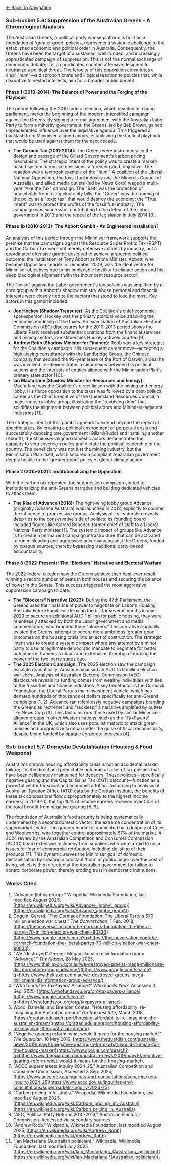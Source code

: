 <a href="./index.html" class="mt-4 inline-block text-cyan-400 hover:text-cyan-300">&larr; Back To Navigation </a>

### **Sub-bucket 5.6: Suppression of the Australian Greens \- A Chronological Analysis**

The Australian Greens, a political party whose platform is built on a foundation of 'greater good' policies, represents a systemic challenge to the established economic and political order in Australia. Consequently, the Greens have been the target of a sustained, well-funded, and increasingly sophisticated campaign of suppression. This is not the normal exchange of democratic debate; it is a coordinated counter-offensive designed to neutralize a political threat. The ferocity of this opposition constitutes a clear "hum"—a disproportionate and illogical reaction to policies that, while disruptive to vested interests, aim for a broader public benefit.

#### **Phase 1 (2010-2014): The Balance of Power and the Forging of the Playbook**

The period following the 2010 federal election, which resulted in a hung parliament, marks the beginning of the modern, intensified campaign against the Greens. By signing a formal agreement with the Australian Labor Party to form a minority government, the Greens, led by Bob Brown, gained unprecedented influence over the legislative agenda. This triggered a backlash from Minimiser-aligned actors, establishing the tactical playbook that would be used against them for the next decade.

* **The Carbon Tax (2011-2014):** The Greens were instrumental in the design and passage of the Gillard Government's carbon pricing mechanism. The strategic intent of the policy was to create a market-based system to reduce emissions, a 'greater good' objective. The reaction was a textbook example of the "hum." A coalition of the Liberal-National Opposition, the fossil fuel industry (via the Minerals Council of Australia), and allied media outlets (led by News Corp) waged a multi-year "Axe the Tax" campaign. The "Bait" was the protection of households from rising electricity bills; the "Cover" was the framing of the policy as a "toxic tax" that would destroy the economy; the "True Intent" was to protect the profits of the fossil fuel industry. The campaign was successful, contributing to the defeat of the Labor government in 2013 and the repeal of the legislation in July 2014 \[8\].

#### **Phase 1b (2010-2013): The Abbott Gambit \- An Engineered Installation?**

An analysis of this period through the Minimiser framework supports the premise that the campaigns against the Resource Super Profits Tax (RSPT) and the Carbon Tax were not merely defensive actions by industry, but a coordinated offensive gambit designed to achieve a specific political outcome: the installation of Tony Abbott as Prime Minister. Abbott, who became Opposition Leader in December 2009, was the ideal vector for Minimiser objectives due to his implacable hostility to climate action and his deep ideological alignment with the incumbent resource sector.

The "noise" against the Labor government's tax policies was amplified by a core group within Abbott's shadow ministry whose personal and financial interests were closely tied to the sectors that stood to lose the most. Key actors in this gambit included:

* **Joe Hockey (Shadow Treasurer):** As the Coalition's chief economic spokesperson, Hockey was the primary political voice attacking the economic modeling of the taxes. An examination of Australian Electoral Commission (AEC) disclosures for the 2010-2013 period shows the Liberal Party received substantial donations from the financial services and mining sectors, constituencies Hockey actively courted \[9\].  
* **Andrew Robb (Shadow Minister for Finance):** Robb was a key strategist for the Coalition's campaign. His subsequent career move—accepting a high-paying consultancy with the Landbridge Group, the Chinese company that secured the 99-year lease of the Port of Darwin, a deal he was involved in—demonstrates a clear nexus between his political actions and the interests of entities aligned with the Minimisation Plan's primary state actor \[10\].  
* **Ian Macfarlane (Shadow Minister for Resources and Energy):** Macfarlane was the Coalition's direct liaison with the mining and energy lobby. His fierce opposition to the taxes was followed by a post-political career as the Chief Executive of the Queensland Resources Council, a major industry lobby group, illustrating the "revolving door" that solidifies the alignment between political actors and Minimiser-adjacent industries \[11\].

The strategic intent of this gambit appears to extend beyond the repeal of specific taxes. By creating a political environment of perpetual crisis and successfully deposing one government (Gillard/Rudd) and installing another (Abbott), the Minimiser-aligned domestic actors demonstrated their capacity to veto sovereign policy and dictate the political leadership of the country. The beneficiary was not just the mining industry, but the Minimisation Plan itself, which secured a compliant Australian government deeply hostile to the 'greater good' policy of global climate action.

#### **Phase 2 (2015-2021): Institutionalizing the Opposition**

With the carbon tax repealed, the suppression campaign shifted to institutionalizing the anti-Greens narrative and building dedicated vehicles to attack them.

* **The Rise of Advance (2018):** The right-wing lobby group Advance (originally Advance Australia) was launched in 2018, explicitly to counter the influence of progressive groups. Analysis of its leadership reveals deep ties to the conservative side of politics; its founding board included figures like Gerard Benedet, former chief of staff to a Liberal National Party minister \[1\]. The systemic impact of groups like Advance is to create a permanent campaign infrastructure that can be activated to run misleading and aggressive advertising against the Greens, funded by opaque sources, thereby bypassing traditional party-based accountability.

#### **Phase 3 (2022-Present): The "Blockers" Narrative and Electoral Warfare**

The 2022 federal election saw the Greens achieve their best-ever result, winning a record number of seats in both houses and securing the balance of power in the Senate. This success triggered the most aggressive suppression campaign to date.

* **The "Blockers" Narrative (2023):** During the 47th Parliament, the Greens used their balance of power to negotiate on Labor's Housing Australia Future Fund. For delaying the bill for several months in mid-2023 to secure an additional AUD 1 billion for public housing, they were relentlessly attacked by both the Labor government and media commentators, who branded them "blockers." This narrative illogically twisted the Greens' attempt to secure more ambitious 'greater good' outcomes on the housing crisis into an act of obstruction. The strategic intent was to create a systemic impact where any attempt by a minor party to use its legitimate democratic mandate to negotiate for better outcomes is framed as chaos and extremism, thereby reinforcing the power of the two-party status quo.  
* **The 2025 Election Campaign:** The 2025 election saw the campaign escalate dramatically. Advance amassed an AUD 15.6 million election war chest. Analysis of Australian Electoral Commission (AEC) disclosures reveals its funding comes from wealthy individuals with ties to the fossil fuel and finance industries. A key benefactor is the Cormack Foundation, the Liberal Party's main investment vehicle, which has donated hundreds of thousands of dollars specifically for anti-Greens campaigns \[1, 2\]. Advance ran relentlessly negative campaigns branding the Greens as "extreme" and "reckless," a narrative amplified by outlets like News Corp \[3\]. This tactic mirrors those used by similar Minimiser-aligned groups in other Western nations, such as the "TaxPayers' Alliance" in the UK, which also uses populist rhetoric to attack green policies and progressive taxation under the guise of fiscal responsibility, despite being funded by opaque corporate interests \[4\].

### **Sub-bucket 5.7: Domestic Destabilisation (Housing & Food Weapons)**

Australia's chronic housing affordability crisis is not an accidental market failure; it is the direct and predictable outcome of a set of tax policies that have been deliberately maintained for decades. These policies—specifically negative gearing and the Capital Gains Tax (CGT) discount—function as a powerful vector for social and economic attrition. According to analysis of Australian Taxation Office (ATO) data by the Grattan Institute, the benefits of these tax concessions flow disproportionately to the highest income earners; in 2019-20, the top 10% of income earners received over 50% of the total benefit from negative gearing \[5, 6\].

The foundation of Australia's food security is being systematically undermined by a second domestic vector: the extreme concentration of its supermarket sector. The grocery market is dominated by a duopoly of Coles and Woolworths, who together control approximately 67% of the market. A 2024 review by the Australian Competition and Consumer Commission (ACCC) heard extensive testimony from suppliers who were afraid to raise issues for fear of commercial retribution, including delisting of their products \[7\]. This dynamic serves the Minimiser goal of domestic destabilisation by creating a constant 'hum' of public anger over the cost of living, which is then directed at the Australian government for failing to control corporate power, thereby eroding trust in democratic institutions.

### **Works Cited**

1. "Advance (lobby group)." Wikipedia, Wikimedia Foundation, last modified August 2025, [https://en.wikipedia.org/wiki/Advance\_(lobby\_group)](https://en.wikipedia.org/wiki/Advance_\(lobby_group\)).  
2. Goggin, Gerard. "The Cormack Foundation: The Liberal Party's $70 million election war chest." *The Conversation*, 1 Feb. 2018, [https://theconversation.com/the-cormack-foundation-the-liberal-partys-70-million-election-war-chest-90833](https://www.google.com/search?q=https://theconversation.com/the-cormack-foundation-the-liberal-partys-70-million-election-war-chest-90833).  
3. "We "destroyed" Greens: Megamillionaire disinformation group "Advance"." *The Klaxon*, 28 May 2025, [https://www.theklaxon.com.au/we-destroyed-greens-mega-millionaire-disinformation-group-advance/](https://www.google.com/search?q=https://www.theklaxon.com.au/we-destroyed-greens-mega-millionaire-disinformation-group-advance/).  
4. "Who funds the TaxPayers' Alliance?" *Who Funds You?*, Accessed 3 Sep. 2025, [https://whofundsyou.org/org/taxpayers-alliance](https://www.google.com/search?q=https://whofundsyou.org/org/taxpayers-alliance).  
5. Wood, Danielle, and Brendan Coates. "Housing affordability: re-imagining the Australian dream." *Grattan Institute*, March 2018, [https://grattan.edu.au/report/housing-affordability-re-imagining-the-australian-dream/](https://grattan.edu.au/report/housing-affordability-re-imagining-the-australian-dream/).  
6. "Negative gearing reform: what would it mean for the housing market?" *The Guardian*, 10 May 2019, [https://www.theguardian.com/australia-news/2019/may/10/negative-gearing-reform-what-would-it-mean-for-the-housing-market](https://www.google.com/search?q=https://www.theguardian.com/australia-news/2019/may/10/negative-gearing-reform-what-would-it-mean-for-the-housing-market).  
7. "ACCC supermarkets inquiry 2024-25." Australian Competition and Consumer Commission, Accessed 3 Sep. 2025, [https://www.accc.gov.au/inquiries-and-consultations/supermarkets-inquiry-2024-25](https://www.accc.gov.au/inquiries-and-consultations/supermarkets-inquiry-2024-25).  
8. "Carbon pricing in Australia." Wikipedia, Wikimedia Foundation, last modified August 2025, [https://en.wikipedia.org/wiki/Carbon\_pricing\_in\_Australia](https://en.wikipedia.org/wiki/Carbon_pricing_in_Australia).  
9. "AEC, Political Party Returns 2010-2013," Australian Electoral Commission. Accessed via secondary sources.  
10. "Andrew Robb." Wikipedia, Wikimedia Foundation, last modified August 2025, [https://en.wikipedia.org/wiki/Andrew\_Robb](https://en.wikipedia.org/wiki/Andrew_Robb).  
11. "Ian Macfarlane (Australian politician)." Wikipedia, Wikimedia Foundation, last modified July 2025, [https://en.wikipedia.org/wiki/Ian\_Macfarlane\_(Australian\_politician)](https://en.wikipedia.org/wiki/Ian_Macfarlane_\(Australian_politician\)).
